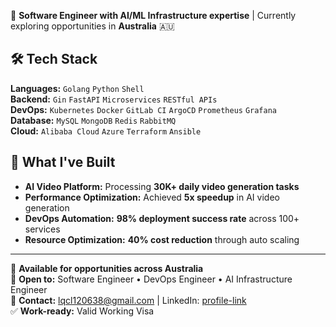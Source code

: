 🚀 **Software Engineer with AI/ML Infrastructure expertise** | Currently exploring opportunities in **Australia** 🇦🇺

## 🛠️ Tech Stack
**Languages:** `Golang` `Python` `Shell`  
**Backend:** `Gin` `FastAPI` `Microservices` `RESTful APIs`  
**DevOps:** `Kubernetes` `Docker` `GitLab CI` `ArgoCD` `Prometheus` `Grafana`  
**Database:** `MySQL` `MongoDB` `Redis` `RabbitMQ`  
**Cloud:** `Alibaba Cloud` `Azure` `Terraform` `Ansible`

## 🎯 What I've Built
- **AI Video Platform:** Processing **30K+ daily video generation tasks**
- **Performance Optimization:** Achieved **5x speedup** in AI video generation  
- **DevOps Automation:** **98% deployment success rate** across 100+ services
- **Resource Optimization:** **40% cost reduction** through auto scaling

---
📍 **Available for opportunities across Australia**  
💼 **Open to:** Software Engineer • DevOps Engineer • AI Infrastructure Engineer  
📧 **Contact:** lqcl120638@gmail.com | LinkedIn: [profile-link](https://www.linkedin.com/in/chen-li-704794323/)  
✅ **Work-ready:** Valid Working Visa
